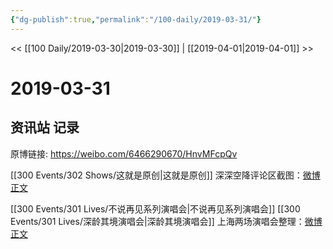 ```yaml
---
{"dg-publish":true,"permalink":"/100-daily/2019-03-31/"}
---
```



<< [[100 Daily/2019-03-30\|2019-03-30]] | [[2019-04-01\|2019-04-01]] >>

# 2019-03-31

## 资讯站 记录

原博链接: https://weibo.com/6466290670/HnvMFcpQv

[[300 Events/302 Shows/这就是原创\|这就是原创]]
深深空降评论区截图：[微博正文](https://m.weibo.cn/6466290670/4356016445615069)

[[300 Events/301 Lives/不说再见系列演唱会\|不说再见系列演唱会]] [[300 Events/301 Lives/深龄其境演唱会\|深龄其境演唱会]]
上海两场演唱会整理：[微博正文](https://m.weibo.cn/6466290670/4355966880772426)
